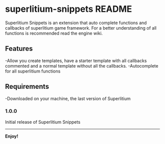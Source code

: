 # superlitium-snippets README

Superlitium Snippets is an extension that auto complete functions and callbacks of superlitium game framework. For a better understanding of all functions is recommended read the engine wiki.

## Features

-Allow you create templates, have a starter template with all callbacks commented and a normal template without all the callbacks.
-Autocomplete for all superlitium functions

## Requirements

-Downloaded on your machine, the last version of Superlitium

### 1.0.0

Initial release of Superlitium Snippets

---

**Enjoy!**
